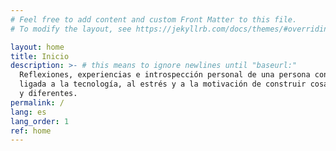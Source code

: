 ```yaml
---
# Feel free to add content and custom Front Matter to this file.
# To modify the layout, see https://jekyllrb.com/docs/themes/#overriding-theme-defaults

layout: home
title: Inicio
description: >- # this means to ignore newlines until "baseurl:"
  Reflexiones, experiencias e introspección personal de una persona con una vida
  ligada a la tecnología, al estrés y a la motivación de construir cosas nuevas
  y diferentes.
permalink: /
lang: es
lang_order: 1
ref: home
---
```


